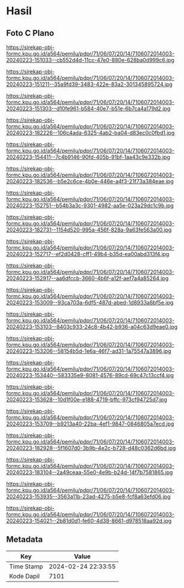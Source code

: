 # Hasil

## Foto C Plano

https://sirekap-obj-formc.kpu.go.id/a564/pemilu/pdpr/71/06/07/20/14/7106072014003-20240223-151033--cb552d4d-11cc-47e0-880e-628ba0d999c6.jpg

https://sirekap-obj-formc.kpu.go.id/a564/pemilu/pdpr/71/06/07/20/14/7106072014003-20240223-151211--35a9fd39-3483-422e-83a2-301345895724.jpg

https://sirekap-obj-formc.kpu.go.id/a564/pemilu/pdpr/71/06/07/20/14/7106072014003-20240223-151303--d10fe961-b584-40e7-b51e-6b7ca4a179d2.jpg

https://sirekap-obj-formc.kpu.go.id/a564/pemilu/pdpr/71/06/07/20/14/7106072014003-20240223-182226--106c4ada-6325-4ab2-ba04-d83ec0c0fbd1.jpg

https://sirekap-obj-formc.kpu.go.id/a564/pemilu/pdpr/71/06/07/20/14/7106072014003-20240223-154411--7c4b9146-90fd-405b-91bf-1aa43c9e332b.jpg

https://sirekap-obj-formc.kpu.go.id/a564/pemilu/pdpr/71/06/07/20/14/7106072014003-20240223-182536--b5e2c6ce-4b0e-446e-a4f3-21f73a384eae.jpg

https://sirekap-obj-formc.kpu.go.id/a564/pemilu/pdpr/71/06/07/20/14/7106072014003-20240223-152751--b54b3a3c-9301-4982-aa5e-023a29dc1c9b.jpg

https://sirekap-obj-formc.kpu.go.id/a564/pemilu/pdpr/71/06/07/20/14/7106072014003-20240223-182731--1154d520-995a-456f-828a-9a63fe563a00.jpg

https://sirekap-obj-formc.kpu.go.id/a564/pemilu/pdpr/71/06/07/20/14/7106072014003-20240223-152717--ef2d0428-cff1-49b4-b35d-ea00abd313f4.jpg

https://sirekap-obj-formc.kpu.go.id/a564/pemilu/pdpr/71/06/07/20/14/7106072014003-20240223-152917--aa6dfccb-3660-4b6f-a12f-aef7a4a85264.jpg

https://sirekap-obj-formc.kpu.go.id/a564/pemilu/pdpr/71/06/07/20/14/7106072014003-20240223-153009--93ca703a-6df5-487d-abed-1d8933a6bf5e.jpg

https://sirekap-obj-formc.kpu.go.id/a564/pemilu/pdpr/71/06/07/20/14/7106072014003-20240223-153103--8403c933-24c8-4b42-b936-a04c63d9eae0.jpg

https://sirekap-obj-formc.kpu.go.id/a564/pemilu/pdpr/71/06/07/20/14/7106072014003-20240223-153206--58154b5d-1e6a-46f7-ad31-1a75547a3896.jpg

https://sirekap-obj-formc.kpu.go.id/a564/pemilu/pdpr/71/06/07/20/14/7106072014003-20240223-153440--583335e9-8081-4576-89cd-69c47c13ccf4.jpg

https://sirekap-obj-formc.kpu.go.id/a564/pemilu/pdpr/71/06/07/20/14/7106072014003-20240223-153628--10d1f00e-e188-4719-bffc-973cf94725d7.jpg

https://sirekap-obj-formc.kpu.go.id/a564/pemilu/pdpr/71/06/07/20/14/7106072014003-20240223-153709--b9213a40-22ba-4ef1-9847-0846805a7ecd.jpg

https://sirekap-obj-formc.kpu.go.id/a564/pemilu/pdpr/71/06/07/20/14/7106072014003-20240223-182928--5f1607d0-3b9b-4e2c-b728-d48c0362d6bd.jpg

https://sirekap-obj-formc.kpu.go.id/a564/pemilu/pdpr/71/06/07/20/14/7106072014003-20240223-183104--2a49ceaa-55e0-4e9b-b24d-14f7b7581865.jpg

https://sirekap-obj-formc.kpu.go.id/a564/pemilu/pdpr/71/06/07/20/14/7106072014003-20240223-153935--3563a11b-23ad-4275-b5e8-fcf8a63efd06.jpg

https://sirekap-obj-formc.kpu.go.id/a564/pemilu/pdpr/71/06/07/20/14/7106072014003-20240223-154021--2b81d0d1-fe60-4d38-8661-d978518aa92d.jpg


## Metadata

| Key        | Value               |
| ---------- | ------------------- |
| Time Stamp | 2024-02-24 22:33:55 |
| Kode Dapil | 7101                |



